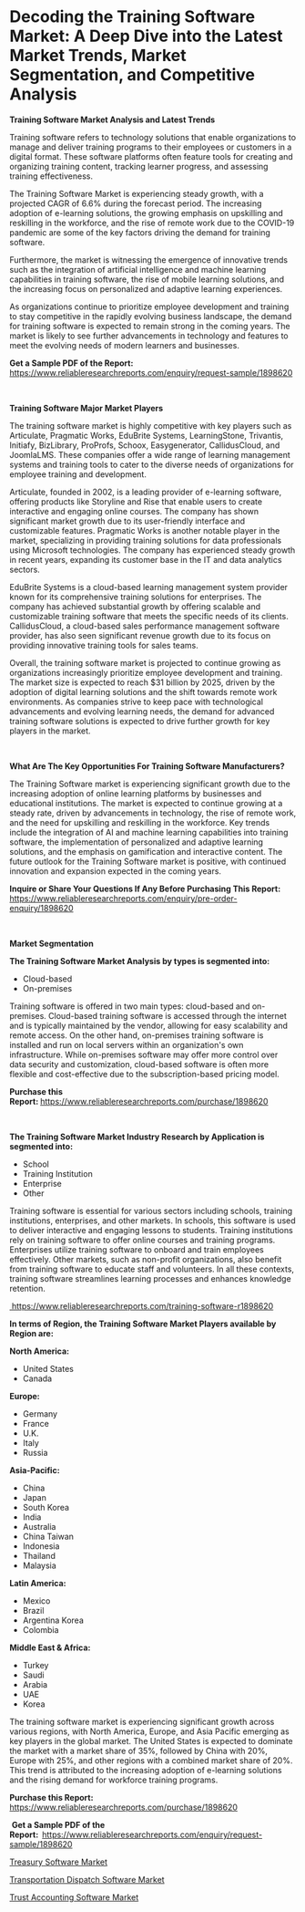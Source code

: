 <p><h1>Decoding the Training Software Market: A Deep Dive into the Latest Market Trends, Market Segmentation, and Competitive Analysis</h1></p><p><strong>Training Software Market Analysis and Latest Trends</strong></p>
<p><p>Training software refers to technology solutions that enable organizations to manage and deliver training programs to their employees or customers in a digital format. These software platforms often feature tools for creating and organizing training content, tracking learner progress, and assessing training effectiveness.</p><p>The Training Software Market is experiencing steady growth, with a projected CAGR of 6.6% during the forecast period. The increasing adoption of e-learning solutions, the growing emphasis on upskilling and reskilling in the workforce, and the rise of remote work due to the COVID-19 pandemic are some of the key factors driving the demand for training software.</p><p>Furthermore, the market is witnessing the emergence of innovative trends such as the integration of artificial intelligence and machine learning capabilities in training software, the rise of mobile learning solutions, and the increasing focus on personalized and adaptive learning experiences.</p><p>As organizations continue to prioritize employee development and training to stay competitive in the rapidly evolving business landscape, the demand for training software is expected to remain strong in the coming years. The market is likely to see further advancements in technology and features to meet the evolving needs of modern learners and businesses.</p></p>
<p><strong>Get a Sample PDF of the Report:&nbsp;</strong> <a href="https://www.reliableresearchreports.com/enquiry/request-sample/1898620">https://www.reliableresearchreports.com/enquiry/request-sample/1898620</a></p>
<p>&nbsp;</p>
<p><strong>Training Software Major Market Players</strong></p>
<p><p>The training software market is highly competitive with key players such as Articulate, Pragmatic Works, EduBrite Systems, LearningStone, Trivantis, Initiafy, BizLibrary, ProProfs, Schoox, Easygenerator, CallidusCloud, and JoomlaLMS. These companies offer a wide range of learning management systems and training tools to cater to the diverse needs of organizations for employee training and development.</p><p>Articulate, founded in 2002, is a leading provider of e-learning software, offering products like Storyline and Rise that enable users to create interactive and engaging online courses. The company has shown significant market growth due to its user-friendly interface and customizable features. Pragmatic Works is another notable player in the market, specializing in providing training solutions for data professionals using Microsoft technologies. The company has experienced steady growth in recent years, expanding its customer base in the IT and data analytics sectors.</p><p>EduBrite Systems is a cloud-based learning management system provider known for its comprehensive training solutions for enterprises. The company has achieved substantial growth by offering scalable and customizable training software that meets the specific needs of its clients. CallidusCloud, a cloud-based sales performance management software provider, has also seen significant revenue growth due to its focus on providing innovative training tools for sales teams.</p><p>Overall, the training software market is projected to continue growing as organizations increasingly prioritize employee development and training. The market size is expected to reach $31 billion by 2025, driven by the adoption of digital learning solutions and the shift towards remote work environments. As companies strive to keep pace with technological advancements and evolving learning needs, the demand for advanced training software solutions is expected to drive further growth for key players in the market.</p></p>
<p>&nbsp;</p>
<p><strong>What Are The Key Opportunities For Training Software Manufacturers?</strong></p>
<p><p>The Training Software market is experiencing significant growth due to the increasing adoption of online learning platforms by businesses and educational institutions. The market is expected to continue growing at a steady rate, driven by advancements in technology, the rise of remote work, and the need for upskilling and reskilling in the workforce. Key trends include the integration of AI and machine learning capabilities into training software, the implementation of personalized and adaptive learning solutions, and the emphasis on gamification and interactive content. The future outlook for the Training Software market is positive, with continued innovation and expansion expected in the coming years.</p></p>
<p><strong>Inquire or Share Your Questions If Any Before Purchasing This Report:</strong> <a href="https://www.reliableresearchreports.com/enquiry/pre-order-enquiry/1898620">https://www.reliableresearchreports.com/enquiry/pre-order-enquiry/1898620</a></p>
<p>&nbsp;</p>
<p><strong>Market Segmentation</strong></p>
<p><strong>The Training Software Market Analysis by types is segmented into:</strong></p>
<p><ul><li>Cloud-based</li><li>On-premises</li></ul></p>
<p><p>Training software is offered in two main types: cloud-based and on-premises. Cloud-based training software is accessed through the internet and is typically maintained by the vendor, allowing for easy scalability and remote access. On the other hand, on-premises training software is installed and run on local servers within an organization's own infrastructure. While on-premises software may offer more control over data security and customization, cloud-based software is often more flexible and cost-effective due to the subscription-based pricing model.</p></p>
<p><strong>Purchase this Report:&nbsp;</strong><a href="https://www.reliableresearchreports.com/purchase/1898620">https://www.reliableresearchreports.com/purchase/1898620</a></p>
<p>&nbsp;</p>
<p><strong>The Training Software Market Industry Research by Application is segmented into:</strong></p>
<p><ul><li>School</li><li>Training Institution</li><li>Enterprise</li><li>Other</li></ul></p>
<p><p>Training software is essential for various sectors including schools, training institutions, enterprises, and other markets. In schools, this software is used to deliver interactive and engaging lessons to students. Training institutions rely on training software to offer online courses and training programs. Enterprises utilize training software to onboard and train employees effectively. Other markets, such as non-profit organizations, also benefit from training software to educate staff and volunteers. In all these contexts, training software streamlines learning processes and enhances knowledge retention.</p></p>
<p><a href="https://www.reliableresearchreports.com/training-software-r1898620">&nbsp;https://www.reliableresearchreports.com/training-software-r1898620</a></p>
<p><strong>In terms of Region, the Training Software Market Players available by Region are:</strong></p>
<p>
    <p> <strong> North America: </strong>
        <ul>
            <li>United States</li>
            <li>Canada</li>
        </ul>
        </p> 
    <p> <strong> Europe: </strong>
        <ul>
            <li>Germany</li>
            <li>France</li>
            <li>U.K.</li>
            <li>Italy</li>
            <li>Russia</li>
        </ul>
        </p> 
    <p> <strong> Asia-Pacific: </strong>
        <ul>
            <li>China</li>
            <li>Japan</li>
            <li>South Korea</li>
            <li>India</li>
            <li>Australia</li>
            <li>China Taiwan</li>
            <li>Indonesia</li>
            <li>Thailand</li>
            <li>Malaysia</li>
        </ul>
        </p> 
    <p> <strong> Latin America: </strong>
        <ul>
            <li>Mexico</li>
            <li>Brazil</li>
            <li>Argentina Korea</li>
            <li>Colombia</li>
        </ul>
        </p> 
    <p> <strong> Middle East & Africa: </strong>
        <ul>
            <li>Turkey</li>
            <li>Saudi</li>
            <li>Arabia</li>
            <li>UAE</li>
            <li>Korea</li>
        </ul>
    </p>
    </p>
<p><p>The training software market is experiencing significant growth across various regions, with North America, Europe, and Asia Pacific emerging as key players in the global market. The United States is expected to dominate the market with a market share of 35%, followed by China with 20%, Europe with 25%, and other regions with a combined market share of 20%. This trend is attributed to the increasing adoption of e-learning solutions and the rising demand for workforce training programs.</p></p>
<p><strong>Purchase this Report: </strong><a href="https://www.reliableresearchreports.com/purchase/1898620">https://www.reliableresearchreports.com/purchase/1898620</a></p>
<p>&nbsp;<strong>Get a Sample PDF of the Report:&nbsp;&nbsp;</strong><a href="https://www.reliableresearchreports.com/enquiry/request-sample/1898620">https://www.reliableresearchreports.com/enquiry/request-sample/1898620</a></p>
<p><strong></strong></p>
<p><p><a href="https://github.com/cameroneffertz/Market-Research-Report-List-1/blob/main/treasury-software-market.md">Treasury Software Market</a></p><p><a href="https://github.com/MyrticeDare2023/Market-Research-Report-List-1/blob/main/transportation-dispatch-software-market.md">Transportation Dispatch Software Market</a></p><p><a href="https://github.com/mbisetmhermsr/Market-Research-Report-List-2/blob/main/trust-accounting-software-market.md">Trust Accounting Software Market</a></p></p>